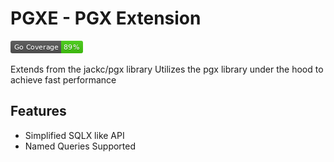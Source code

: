 # PGXE - PGX Extension

![Coverage](./coverage_badge.png)

Extends from the jackc/pgx library
Utilizes the pgx library under the hood to achieve fast performance

## Features

- Simplified SQLX like API
- Named Queries Supported
